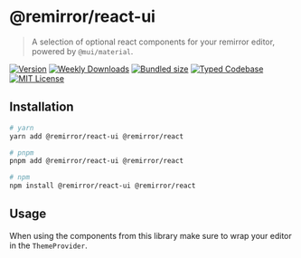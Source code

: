 # @remirror/react-ui

> A selection of optional react components for your remirror editor, powered by `@mui/material`.

[![Version][version]][npm] [![Weekly Downloads][downloads-badge]][npm] [![Bundled size][size-badge]][size] [![Typed Codebase][typescript]](#) [![MIT License][license]](#)

[version]: https://flat.badgen.net/npm/v/@remirror/react-ui
[npm]: https://npmjs.com/package/@remirror/react-ui
[license]: https://flat.badgen.net/badge/license/MIT/purple
[size]: https://bundlephobia.com/result?p=@remirror/react-ui
[size-badge]: https://flat.badgen.net/bundlephobia/minzip/@remirror/react-ui
[typescript]: https://flat.badgen.net/badge/icon/TypeScript?icon=typescript&label
[downloads-badge]: https://badgen.net/npm/dw/@remirror/react-ui/red?icon=npm

## Installation

```bash
# yarn
yarn add @remirror/react-ui @remirror/react

# pnpm
pnpm add @remirror/react-ui @remirror/react

# npm
npm install @remirror/react-ui @remirror/react
```

## Usage

When using the components from this library make sure to wrap your editor in the `ThemeProvider`.
